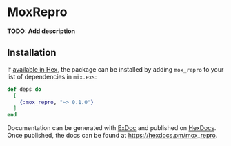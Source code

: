 # MoxRepro

**TODO: Add description**

## Installation

If [available in Hex](https://hex.pm/docs/publish), the package can be installed
by adding `mox_repro` to your list of dependencies in `mix.exs`:

```elixir
def deps do
  [
    {:mox_repro, "~> 0.1.0"}
  ]
end
```

Documentation can be generated with [ExDoc](https://github.com/elixir-lang/ex_doc)
and published on [HexDocs](https://hexdocs.pm). Once published, the docs can
be found at <https://hexdocs.pm/mox_repro>.

